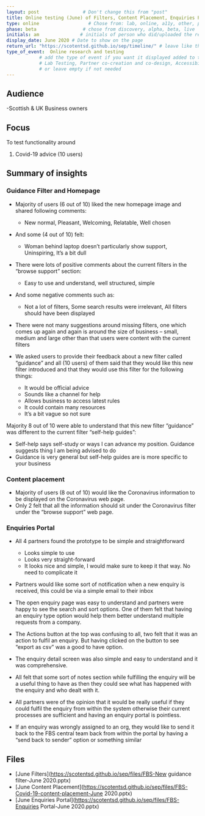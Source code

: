 ```yaml
---
layout: post                # Don't change this from "post"
title: Online testing (June) of Filters, Content Placement, Enquiries Portal  # Title to show on the page
type: online                  # Chose from: lab, online, a11y, other, partner
phase: beta                 # chose from discovery, alpha, beta, live
initials: am               # initials of person who did/uploaded the research
display_date: June 2020 # Date to show on the page
return_url: "https://scotentsd.github.io/sep/timeline/" # leave like this         
type_of_event:  Online research and testing            
            # add the type of event if you want it displayed added to the heading when the post if clicked on
            # Lab Testing, Partner co-creation and co-design, Accessibility, Online research and testing, Events, F2F and testing
            # or leave empty if not needed
---
```



## Audience
-Scottish & UK Business owners  

## Focus

To test functionality around
1. Covid-19 advice (10 users)

## Summary of insights
### Guidance Filter and Homepage
- Majority of users (6 out of 10) liked the new homepage image and shared following comments:
  - New normal, Pleasant, Welcoming, Relatable, Well chosen
- And some (4 out of 10) felt:
  - Woman behind laptop doesn’t particularly show support, Uninspiring, It’s a bit dull

- There were lots of positive comments about the current filters in the “browse support” section:
  - Easy to use and understand, well structured, simple
- And some negative comments such as:
  - Not a lot of filters, Some search results were irrelevant, All filters should have been displayed
- There were not many suggestions around missing filters, one which comes up again and again is around the size of business – small, medium and large other than that users were content with the current filters
- We asked users to provide their feedback about a new filter called “guidance” and all (10 users) of them said that they would like this new filter introduced and that they would use this filter for the following things:
  - It would be official advice
  - Sounds like a channel for help
  - Allows business to access latest rules
  - It could contain many resources
  - It’s a bit vague so not sure

Majority 8 out of 10 were able to understand that this new filter “guidance” was different to the current filter “self-help guides”:
  - Self-help says self-study or ways I can advance my position. Guidance suggests thing I am being advised to do
  - Guidance is very general but self-help guides are is more specific to your business

### Content placement
- Majority of users (8 out of 10) would like the Coronavirus information to be displayed on the Coronavirus web page.
- Only 2 felt that all the information should sit under the Coronavirus filter under the “browse support” web page.



### Enquiries Portal
- All 4 partners found the prototype to be simple and straightforward
  - Looks simple to use
  - Looks very straight-forward
  - It looks nice and simple, I would make sure to keep it that way. No need to complicate it

- Partners would like some sort of notification when a new enquiry is received, this could be via a simple email to their inbox
- The open enquiry page was easy to understand and partners were happy to see the search and sort options. One of them felt that having an enquiry type option would help them better understand multiple requests from a company.
- The Actions button at the top was confusing to all, two felt that it was an action to fulfil an enquiry. But having clicked on the button to see “export as csv” was a good to have option.
- The enquiry detail screen was also simple and easy to understand and it was comprehensive.
- All felt that some sort of notes section while fulfilling the enquiry will be a useful thing to have as then they could see what has happened with the enquiry and who dealt with it.
- All partners were of the opinion that it would be really useful if they could fulfil the enquiry from within the system otherwise their current processes are sufficient and having an enquiry portal is pointless.
- If an enquiry was wrongly assigned to an org, they would like to send it back to the FBS central team back from within the portal by having a “send back to sender” option or something similar

## Files
- [June Filters](https://scotentsd.github.io/sep/files/FBS-New guidance filter-June 2020.pptx)
- [June Content Placement](https://scotentsd.github.io/sep/files/FBS-Covid-19-content-placement-June 2020.pptx)
- [June Enquiries Portal](https://scotentsd.github.io/sep/files/FBS-Enquiries Portal-June 2020.pptx)
